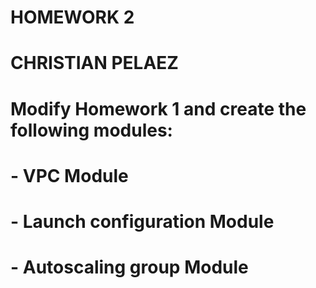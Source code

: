 # HOMEWORK 2
# CHRISTIAN PELAEZ
# Modify Homework 1 and create the following modules:
# - VPC Module
# - Launch configuration Module
# - Autoscaling group Module

